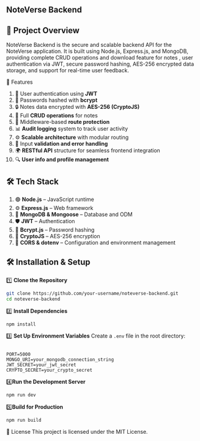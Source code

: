 ## NoteVerse Backend

## 📌 Project Overview 
NoteVerse Backend is the secure and scalable backend API for the NoteVerse application. It is built using Node.js, Express.js, and MongoDB, providing complete CRUD operations and download feature for notes , user authentication via JWT, secure password hashing, AES-256 encrypted data storage, and support for real-time user feedback.

🚀 Features
1. 👤 User authentication using **JWT**  
2. 🔐 Passwords hashed with **bcrypt**  
3. 🔒 Notes data encrypted with **AES-256 (CryptoJS)**  
4. 📁 Full **CRUD operations** for notes  
5. 🧠 Middleware-based **route protection**  
6. 📊 **Audit logging** system to track user activity  
7. ⚙️ **Scalable architecture** with modular routing  
8. 🧪 Input **validation and error handling**  
9. 🌍 **RESTful API** structure for seamless frontend integration  
10. 🔍 **User info and profile management**

## 🛠️ Tech Stack


1. 🟢 **Node.js** – JavaScript runtime  
2. ⚙️ **Express.js** – Web framework  
3. 🍃 **MongoDB & Mongoose** – Database and ODM  
4. 🛡️ **JWT** – Authentication  
5. 🔑 **Bcrypt.js** – Password hashing  
6. 🔐 **CryptoJS** – AES-256 encryption  
7. 🔄 **CORS & dotenv** – Configuration and environment management  


## 🛠️ Installation & Setup

1️⃣ **Clone the Repository**
```sh
git clone https://github.com/your-username/noteverse-backend.git
cd noteverse-backend
```

2️⃣ **Install Dependencies**
```sh
npm install
```


3️⃣ **Set Up Environment Variables**
Create a `.env` file in the root directory:
```env

PORT=5000
MONGO_URI=your_mongodb_connection_string
JWT_SECRET=your_jwt_secret
CRYPTO_SECRET=your_crypto_secret
```

4️⃣**Run the Development Server**
```sh
npm run dev
```

5️⃣**Build for Production**
```sh
npm run build
```


📄 License
This project is licensed under the MIT License.





